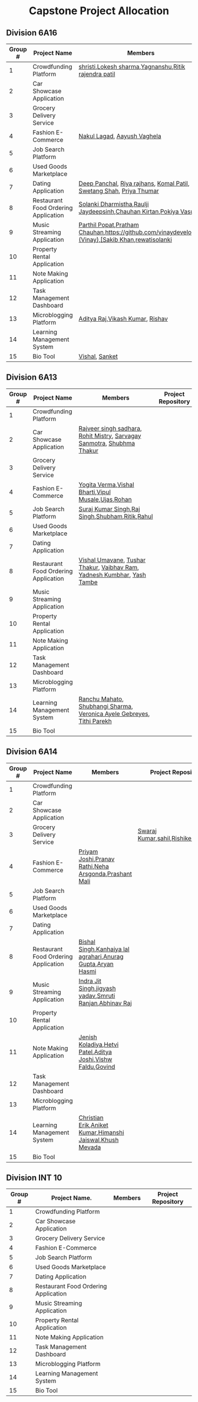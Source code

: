 <h1 align = "center">Capstone Project Allocation</h1>


## Division 6A16

|Group # | Project Name | Members | Project Repository |
|------|-------|--------|---|
|1|Crowdfunding Platform|[shristi](https://github.com/Shrishtikant),[Lokesh sharma](https://github.com/lokeshsharma5659),[Yagnanshu](),[Ritik rajendra patil](https://github.com/RitikRajendraPatil)||
|2|Car Showcase Application|| |
|3|Grocery Delivery Service|||
|4|Fashion E-Commerce|[Nakul Lagad](https://github.com/Lagadnakul), [Aayush Vaghela](https://github.com/AAYUSH412)||
|5|Job Search Platform|||
|6|Used Goods Marketplace|||
|7|Dating Application|[Deep Panchal](https://github.com/DEEP6199), [Riya rajhans](https://github.com/RiyaRajhans), [Komal Patil](https://github.com/komal0910), [Swetang Shah](https://github.com/swetangShah), [Priya Thumar](https://github.com/priya0406)||
|8|Restaurant Food Ordering Application |[Solanki Dharmistha](https://github.com/solankidharmistha),[Raulji Jaydeepsinh](https://github.com/rauljijaydeep),[Chauhan Kirtan](https://github.com/kirtan1812),[Pokiya Vasu](https://github.com/vasuponkiya)|
|9|Music Streaming Application|[Parthil Popat](https://github.com/Parthilpopat),[Pratham Chauhan](https://github.com/pratham761/pratham761),[https://github.com/vinaydeveloper](Vinay),[Sakib Khan](https://github.com/AISAKIBKHAN),[rewatisolanki](https://github.com/rewatisolanki)||
|10|Property Rental Application|||
|11|Note Making Application|||
|12|Task Management Dashboard|||
|13 | Microblogging Platform | [Aditya Raj](https://github.com/theadityaway),[Vikash Kumar](https://github.com/Vikash00022), [Rishav](https://github.com/meliodas-sama10)  ||
|14|Learning Management System|||
|15|Bio Tool| [Vishal](https://github.com/Vishal1416), [Sanket](https://github.com/ooye-sanket) | |

## Division 6A13

|Group # | Project Name | Members | Project Repository |
|------|-------|--------|-----------|
|1|Crowdfunding Platform|||
|2|Car Showcase Application|[Rajveer singh sadhara](https://github.com/Rajveer0602), [Rohit Mistry](), [Sarvagay Sanmotra](), [Shubhma Thakur]()||
|3|Grocery Delivery Service|||
|4|Fashion E-Commerce| [Yogita Verma](https://github.com/yv2002),[Vishal Bharti](https://github.com/vishalbharti20),[Vipul Musale](),[Ujas](),[Rohan]()
|5|Job Search Platform|[Suraj Kumar Singh](https://github.com/Surajsingh1611),[Raj Singh](https://github.com/Rajsinghh2907),[Shubham](https://github.com/backpackerdeveloper),[Ritik](),[Rahul](https://github.com/rahul4work)||
|6|Used Goods Marketplace|||
|7|Dating Application|||
|8|Restaurant Food Ordering Application |[Vishal Umavane](https://github.com/vsumavane), [Tushar Thakur](https://github.com/Tushar290), [Vaibhav Ram](https://github.com/MRXvariant), [Yadnesh Kumbhar](https://github.com/Yadnesh1107), [Yash Tambe](https://github.com/YashT096)||
|9|Music Streaming Application|||
|10|Property Rental Application|||
|11|Note Making Application|||
|12|Task Management Dashboard|||
|13|Microblogging Platform|||
|14|Learning Management System| [Ranchu Mahato](https://github.com/ranchu01), [Shubhangi Sharma](https://github.com/Shaili21), [Veronica Ayele Gebreyes](https://github.com/Vee-Chapie), [Tithi Parekh](https://github.com/Tithip26)||
|15|Bio Tool|||


## Division 6A14

|Group # | Project Name | Members | Project Repository |
|------|-------|--------|-------|
|1|Crowdfunding Platform|| |
|2|Car Showcase Application| ||
|3|Grocery Delivery Service||[Swaraj Kumar](https://github.com/swaraj29),[sahil](https://github.com/sahil04be),[Rishikesh](https://github.com/Rishikesh33),[Harsh](https://github.com/Harsh183) |
|4|Fashion E-Commerce|[Priyam Joshi](https://github.com/priyam5099),[Pranav Rathi](https://github.com/pranavrathi1811),[Neha Arsgonda](https://github.com/210306105069),[Prashant Mali](https://github.com/prashantmali26)|
|5|Job Search Platform|| |
|6|Used Goods Marketplace|||
|7|Dating Application|||
|8|Restaurant Food Ordering Application |[Bishal Singh](https://github.com/bishal292),[Kanhaiya lal agrahari](https://github.com/sunil004200),[Anurag Gupta](https://github.com/AnuRaG388),[Aryan Hasmi](https://github.com/Aryanhasmi)||
|9|Music Streaming Application|[Indra Jit Singh](https://github.com/IndraJ1t),[jigyash yadav](),[Smruti Ranjan](),[Abhinav Raj]()||
|10|Property Rental Application|||
|11|Note Making Application|[Jenish Koladiya](https://github.com/jenishkoladiya),[Hetvi Patel](https://github.com/HetviPatel2704),[Aditya Joshi](https://github.com/adityajoshij),[Vishw Faldu](https://github.com/fvisw),[Govind](https://github.com/barbade22)||
|12|Task Management Dashboard|||
|13|Microblogging Platform|||
|14|Learning Management System |[Christian Erik](https://github.com/Erikch010404),[Aniket Kumar](https://github.com/Aniket04be),[Himanshi Jaiswal](https://github.com/himanshi3354),[Khush Mevada](https://github.com/khushmevada1183)||
|15|Bio Tool|||


## Division INT 10

|Group # | Project Name. | Members | Project Repository |
|------|-------|--------|-------|
|1|Crowdfunding Platform|| |
|2|Car Showcase Application| ||
|3|Grocery Delivery Service|| |
|4|Fashion E-Commerce|| |
|5|Job Search Platform|| |
|6|Used Goods Marketplace|||
|7|Dating Application|||
|8|Restaurant Food Ordering Application |||
|9|Music Streaming Application|||
|10|Property Rental Application|||
|11|Note Making Application|||
|12|Task Management Dashboard|||
|13|Microblogging Platform|||
|14|Learning Management System|||
|15|Bio Tool|||


